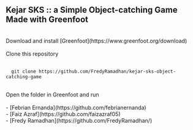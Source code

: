 ## Kejar SKS :: a Simple Object-catching Game Made with Greenfoot
<br/>
Download and install [Greenfoot](https://www.greenfoot.org/download)
<br/><br/>
Clone this repository<br/><br/>

      git clone https://github.com/FredyRamadhan/kejar-sks-object-catching-game
<br/>
Open the folder in Greenfoot and run
<br/><br/>
- [Febrian Ernanda](https://github.com/febrianernanda)<br/>
- [Faiz Azraf](https://github.com/faizazraf05)<br/>
- [Fredy Ramadhan](https://github.com/FredyRamadhan/)<br/>

